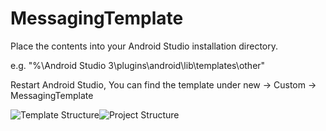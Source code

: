 # MessagingTemplate

Place the contents into your Android Studio installation directory.

e.g. "%\Android Studio 3\plugins\android\lib\templates\other\"

Restart Android Studio, You can find the template under new -> Custom -> MessagingTemplate

![Template Structure](https://github.com/mrgupta20/MessagingTemplate/blob/master/template_structure.png "Template Structure")![Project Structure](https://github.com/mrgupta20/MessagingTemplate/blob/master/project_structure.PNG "Project Structure")

